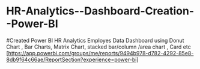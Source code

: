 # HR-Analytics--Dashboard-Creation--Power-BI

#Created Power BI HR Analytics Employes Data Dashboard using Donut Chart , Bar Charts, Matrix Chart, stacked bar/column /area chart , Card etc
[https://app.powerbi.com/groups/me/reports/9494b978-d782-4292-85e8-8db9f64c66ae/ReportSection?experience=power-bi]
